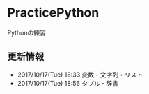 # PracticePython
Pythonの練習

## 更新情報
- 2017/10/17(Tue) 18:33 変数・文字列・リスト
- 2017/10/17(Tue) 18:56 タプル・辞書